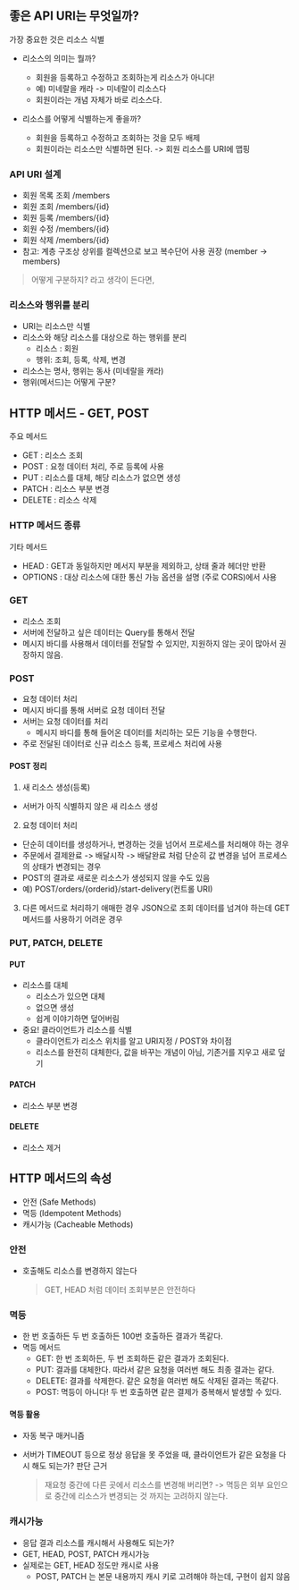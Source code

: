 ## 좋은 API URI는 무엇일까?

가장 중요한 것은 리소스 식별

- 리소스의 의미는 뭘까?

  - 회원을 등록하고 수정하고 조회하는게 리소스가 아니다!
  - 예) 미네랄을 캐라 -> 미네랄이 리소스다
  - 회원이라는 개념 자체가 바로 리소스다.

- 리소스를 어떻게 식별하는게 좋을까?
  - 회원을 등록하고 수정하고 조회하는 것을 모두 배제
  - 회원이라는 리소스만 식별하면 된다. -> 회원 리소스를 URI에 맵핑

### API URI 설계

- 회원 목록 조회 /members
- 회원 조회 /members/{id}
- 회원 등록 /members/{id}
- 회원 수정 /members/{id}
- 회원 삭제 /members/{id}
- 참고: 계층 구조상 상위를 컬렉션으로 보고 복수단어 사용 권장 (member -> members)

> 어떻게 구분하지? 라고 생각이 든다면,

### 리소스와 행위를 분리

- URI는 리소스만 식별
- 리소스와 해당 리소스를 대상으로 하는 행위를 분리
  - 리소스 : 회원
  - 행위: 조회, 등록, 삭제, 변경
- 리소스는 명사, 행위는 동사 (미네랄을 캐라)
- 행위(메서드)는 어떻게 구분?

## HTTP 메서드 - GET, POST

주요 메서드

- GET : 리소스 조회
- POST : 요청 데이터 처리, 주로 등록에 사용
- PUT : 리소스를 대체, 해당 리소스가 없으면 생성
- PATCH : 리소스 부분 변경
- DELETE : 리소스 삭제

### HTTP 메서드 종류

기타 메서드

- HEAD : GET과 동일하지만 메서지 부분을 제외하고, 상태 줄과 헤더만 반환
- OPTIONS : 대상 리소스에 대한 통신 가능 옵션을 설명 (주로 CORS)에서 사용

### GET

- 리소스 조회
- 서버에 전달하고 싶은 데이터는 Query를 통해서 전달
- 메시지 바디를 사용해서 데이터를 전달할 수 있지만, 지원하지 않는 곳이 많아서 권장하지 않음.

### POST

- 요청 데이터 처리
- 메시지 바디를 통해 서버로 요청 데이터 전달
- 서버는 요청 데이터를 처리
  - 메시지 바디를 통해 들어온 데이터를 처리하는 모든 기능을 수행한다.
- 주로 전달된 데이터로 신규 리소스 등록, 프로세스 처리에 사용

#### POST 정리

1. 새 리소스 생성(등록)

- 서버가 아직 식별하지 않은 새 리소스 생성

2. 요청 데이터 처리

- 단순히 데이터를 생성하거나, 변경하는 것을 넘어서 프로세스를 처리해야 하는 경우
- 주문에서 결제완료 -> 배달시작 -> 배달완료 처럼 단순히 값 변경을 넘어 프로세스의 상태가 변경되는 경우
- POST의 결과로 새로운 리소스가 생성되지 않을 수도 있음
- 예) POST/orders/{orderid}/start-delivery(컨트롤 URI)

3. 다른 메서드로 처리하기 애매한 경우
   JSON으로 조회 데이터를 넘겨야 하는데 GET메서드를 사용하기 어려운 경우

### PUT, PATCH, DELETE

#### PUT

- 리소스를 대체
  - 리소스가 있으면 대체
  - 없으면 생성
  - 쉽게 이야기하면 덮어버림
- 중요! 클라이언트가 리소스를 식별
  - 클라이언트가 리소스 위치를 알고 URI지정 / POST와 차이점
  - 리소스를 완전히 대체한다, 값을 바꾸는 개념이 아님, 기존거를 지우고 새로 덮기

#### PATCH

- 리소스 부분 변경

#### DELETE

- 리소스 제거

## HTTP 메서드의 속성

- 안전 (Safe Methods)
- 멱등 (Idempotent Methods)
- 캐시가능 (Cacheable Methods)

### 안전

- 호출해도 리소스를 변경하지 않는다
  > GET, HEAD 처럼 데이터 조회부분은 안전하다

### 멱등

- 한 번 호출하든 두 번 호출하든 100번 호출하든 결과가 똑같다.
- 멱등 메서드
  - GET: 한 번 조회하든, 두 번 조회하든 같은 결과가 조회된다.
  - PUT: 결과를 대체한다. 따라서 같은 요청을 여러번 해도 최종 결과는 같다.
  - DELETE: 결과를 삭제한다. 같은 요청을 여러번 해도 삭제된 결과는 똑같다.
  - POST: 멱등이 아니다! 두 번 호출하면 같은 결제가 중복해서 발생할 수 있다.

#### 멱등 활용

- 자동 복구 매커니즘
- 서버가 TIMEOUT 등으로 정상 응답을 못 주었을 때, 클라이언트가 같은 요청을 다시 해도 되는가? 판단 근거

  > 재요청 중간에 다른 곳에서 리소스를 변경해 버리면? -> 멱등은 외부 요인으로 중간에 리소스가 변경되는 것 까지는 고려하지 않는다.

### 캐시가능

- 응답 결과 리소스를 캐시해서 사용해도 되는가?
- GET, HEAD, POST, PATCH 캐시가능
- 실제로는 GET, HEAD 정도만 캐시로 사용
  - POST, PATCH 는 본문 내용까지 캐시 키로 고려해야 하는데, 구현이 쉽지 않음
